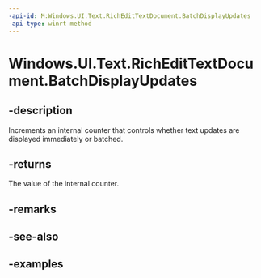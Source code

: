 ```yaml
---
-api-id: M:Windows.UI.Text.RichEditTextDocument.BatchDisplayUpdates
-api-type: winrt method
---
```


<!-- Method syntax.
public int RichEditTextDocument.BatchDisplayUpdates()
-->

# Windows.UI.Text.RichEditTextDocument.BatchDisplayUpdates


## -description

Increments an internal counter that controls whether text updates are displayed immediately or batched.



## -returns

The value of the internal counter.

## -remarks

## -see-also

## -examples

